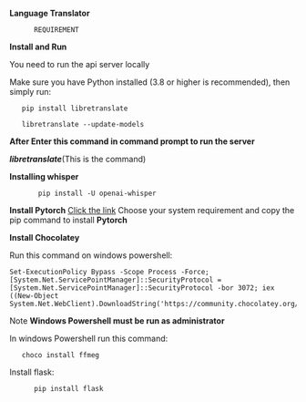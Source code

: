 **Language Translator**

          REQUIREMENT 
 **Install and Run**

You need to run the api server locally

Make sure you have Python installed (3.8 or higher is recommended), then simply run:

       pip install libretranslate

       libretranslate --update-models

**After Enter this command in command prompt to run the server**

***libretranslate***(This is the command)    

**Installing whisper**

           pip install -U openai-whisper

**Install Pytorch**
[Click the link](https://pytorch.org/get-started/locally/)
Choose your system requirement and copy the pip command to install **Pytorch**

**Install Chocolatey** 

Run this command on windows powershell: 

    Set-ExecutionPolicy Bypass -Scope Process -Force; [System.Net.ServicePointManager]::SecurityProtocol = [System.Net.ServicePointManager]::SecurityProtocol -bor 3072; iex ((New-Object System.Net.WebClient).DownloadString('https://community.chocolatey.org/install.ps1'))

Note **Windows Powershell must be run as administrator**

In windows Powershell run this command:

       choco install ffmeg

Install flask:

          pip install flask
               
